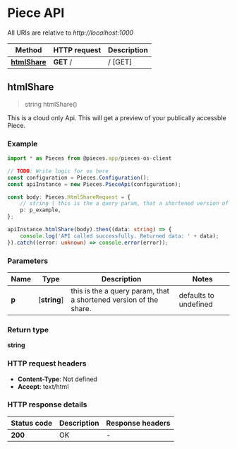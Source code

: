 # Piece API

All URIs are relative to *http://localhost:1000*

Method | HTTP request | Description
------------- | ------------- | -------------
[**htmlShare**](PieceApi#htmlshare) | **GET** / | / [GET]


## **htmlShare**
> string htmlShare()

This is a cloud only Api. This will get a preview of your publically accessble Piece.

### Example

```typescript
import * as Pieces from @pieces.app/pieces-os-client

// TODO: Write logic for os here
const configuration = Pieces.Configuration();
const apiInstance = new Pieces.PieceApi(configuration);

const body: Pieces.HtmlShareRequest = {
    // string | this is the a query param, that a shortened version of the share.
    p: p_example,
};

apiInstance.htmlShare(body).then((data: string) => {
    console.log('API called successfully. Returned data: ' + data);
}).catch((error: unknown) => console.error(error));
```

### Parameters

Name | Type | Description  | Notes
------------- | ------------- | ------------- | -------------
 **p** | [**string**] | this is the a query param, that a shortened version of the share. | defaults to undefined


### Return type

**string**

### HTTP request headers

- **Content-Type**: Not defined
- **Accept**: text/html


### HTTP response details
| Status code | Description | Response headers |
|-------------|-------------|------------------|
**200** | OK |  -  |





